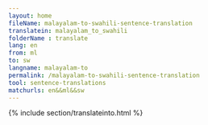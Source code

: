 ```yaml
---
layout: home
fileName: malayalam-to-swahili-sentence-translation
translatein: malayalam_to_swahili
folderName : translate
lang: en
from: ml
to: sw
langname: malayalam-to
permalink: /malayalam-to-swahili-sentence-translation
tool: sentence-translations
matchurls: en&&ml&&sw
---
```

{% include section/translateinto.html %}

